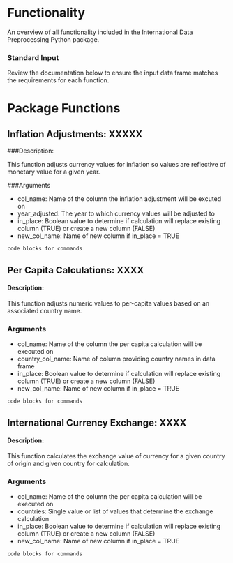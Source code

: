 # Functionality

An overview of all functionality included in the International Data Preprocessing Python package. 

### Standard Input 

Review the documentation below to ensure the input data frame matches the requirements for each function. 

# Package Functions

## Inflation Adjustments: XXXXX

###Description: 

This function adjusts currency values for inflation so values are reflective of monetary value for a given year. 

###Arguments

* col_name: Name of the column the inflation adjustment will be excuted on
* year_adjusted: The year to which currency values will be adjusted to 
* in_place: Boolean value to determine if calculation will replace existing column (TRUE) or create a new column (FALSE)
* new_col_name: Name of new column if in_place = TRUE 

```
code blocks for commands
```

## Per Capita Calculations: XXXX

#### Description: 

This function adjusts numeric values to per-capita values based on an associated country name.  

### Arguments

* col_name: Name of the column the per capita calculation will be executed on 
* country_col_name: Name of column providing country names in data frame 
* in_place: Boolean value to determine if calculation will replace existing column (TRUE) or create a new column (FALSE)
* new_col_name: Name of new column if in_place = TRUE 

```
code blocks for commands
```

## International Currency Exchange: XXXX 

#### Description: 

This function calculates the exchange value of currency for a given country of origin and given country for calculation. 

### Arguments

* col_name: Name of the column the per capita calculation will be executed on 
* countries: Single value or list of values that determine the exchange calculation 
* in_place: Boolean value to determine if calculation will replace existing column (TRUE) or create a new column (FALSE)
* new_col_name: Name of new column if in_place = TRUE 

```
code blocks for commands
```

